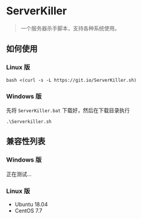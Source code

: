 # ServerKiller

> 一个服务器杀手脚本，支持各种系统使用。

## 如何使用

### Linux 版 

```shell
bash <(curl -s -L https://git.io/ServerKiller.sh)
```

### Windows 版

先将 `ServerKiller.bat` 下载好，然后在下载目录执行

```shell
.\Serverkiller.sh
```

## 兼容性列表

### Windows 版

正在测试...

### Linux 版

+ Ubuntu 18.04
+ CentOS 7.7
